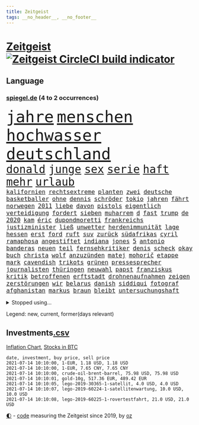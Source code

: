 ```yaml
---
title: Zeitgeist
tags: __no_header__, __no_footer__
---
```


# [Zeitgeist](https://oliz.io/zeitgeist/) [![Zeitgeist CircleCI build indicator](https://circleci.com/gh/ooz/zeitgeist.svg?style=shield)](https://circleci.com/gh/ooz/zeitgeist)

## Language

<h3><a href="https://www.spiegel.de" target="_blank">spiegel.de</a> (4 to 2 occurrences)</h3>
<p style="font-family:monospace">
<span style="font-size:32pt"><a href="news_links.html#jahre" class="current">jahre</a></span>
<span style="font-size:32pt"><a href="news_links.html#menschen" class="current">menschen</a></span>
<span style="font-size:32pt"><a href="news_links.html#hochwasser" class="new">hochwasser</a></span>
<span style="font-size:32pt"><a href="news_links.html#deutschland" class="current">deutschland</a></span>
<br>
<span style="font-size:22pt"><a href="news_links.html#donald" class="current">donald</a></span>
<span style="font-size:22pt"><a href="news_links.html#junge" class="current">junge</a></span>
<span style="font-size:22pt"><a href="news_links.html#sex" class="current">sex</a></span>
<span style="font-size:22pt"><a href="news_links.html#serie" class="current">serie</a></span>
<span style="font-size:22pt"><a href="news_links.html#haft" class="current">haft</a></span>
<span style="font-size:22pt"><a href="news_links.html#mehr" class="current">mehr</a></span>
<span style="font-size:22pt"><a href="news_links.html#urlaub" class="current">urlaub</a></span>
<br>
<span style="font-size:12pt"><a href="news_links.html#kalifornien" class="current">kalifornien</a></span>
<span style="font-size:12pt"><a href="news_links.html#rechtsextreme" class="current">rechtsextreme</a></span>
<span style="font-size:12pt"><a href="news_links.html#planten" class="current">planten</a></span>
<span style="font-size:12pt"><a href="news_links.html#zwei" class="current">zwei</a></span>
<span style="font-size:12pt"><a href="news_links.html#deutsche" class="current">deutsche</a></span>
<span style="font-size:12pt"><a href="news_links.html#basketballer" class="new">basketballer</a></span>
<span style="font-size:12pt"><a href="news_links.html#ohne" class="current">ohne</a></span>
<span style="font-size:12pt"><a href="news_links.html#dennis" class="current">dennis</a></span>
<span style="font-size:12pt"><a href="news_links.html#schröder" class="current">schröder</a></span>
<span style="font-size:12pt"><a href="news_links.html#tokio" class="current">tokio</a></span>
<span style="font-size:12pt"><a href="news_links.html#jahren" class="current">jahren</a></span>
<span style="font-size:12pt"><a href="news_links.html#fährt" class="current">fährt</a></span>
<span style="font-size:12pt"><a href="news_links.html#norwegen" class="current">norwegen</a></span>
<span style="font-size:12pt"><a href="news_links.html#2011" class="current">2011</a></span>
<span style="font-size:12pt"><a href="news_links.html#liebe" class="current">liebe</a></span>
<span style="font-size:12pt"><a href="news_links.html#davon" class="current">davon</a></span>
<span style="font-size:12pt"><a href="news_links.html#pistols" class="new">pistols</a></span>
<span style="font-size:12pt"><a href="news_links.html#eigentlich" class="current">eigentlich</a></span>
<span style="font-size:12pt"><a href="news_links.html#verteidigung" class="current">verteidigung</a></span>
<span style="font-size:12pt"><a href="news_links.html#fordert" class="current">fordert</a></span>
<span style="font-size:12pt"><a href="news_links.html#sieben" class="current">sieben</a></span>
<span style="font-size:12pt"><a href="news_links.html#muharrem" class="new">muharrem</a></span>
<span style="font-size:12pt"><a href="news_links.html#d" class="current">d</a></span>
<span style="font-size:12pt"><a href="news_links.html#fast" class="current">fast</a></span>
<span style="font-size:12pt"><a href="news_links.html#trump" class="current">trump</a></span>
<span style="font-size:12pt"><a href="news_links.html#de" class="current">de</a></span>
<span style="font-size:12pt"><a href="news_links.html#2020" class="current">2020</a></span>
<span style="font-size:12pt"><a href="news_links.html#kam" class="current">kam</a></span>
<span style="font-size:12pt"><a href="news_links.html#éric" class="new">éric</a></span>
<span style="font-size:12pt"><a href="news_links.html#dupondmoretti" class="new">dupondmoretti</a></span>
<span style="font-size:12pt"><a href="news_links.html#frankreichs" class="current">frankreichs</a></span>
<span style="font-size:12pt"><a href="news_links.html#justizminister" class="current">justizminister</a></span>
<span style="font-size:12pt"><a href="news_links.html#ließ" class="current">ließ</a></span>
<span style="font-size:12pt"><a href="news_links.html#unwetter" class="current">unwetter</a></span>
<span style="font-size:12pt"><a href="news_links.html#herdenimmunität" class="current">herdenimmunität</a></span>
<span style="font-size:12pt"><a href="news_links.html#lage" class="current">lage</a></span>
<span style="font-size:12pt"><a href="news_links.html#hessen" class="current">hessen</a></span>
<span style="font-size:12pt"><a href="news_links.html#erst" class="current">erst</a></span>
<span style="font-size:12pt"><a href="news_links.html#ford" class="current">ford</a></span>
<span style="font-size:12pt"><a href="news_links.html#ruft" class="current">ruft</a></span>
<span style="font-size:12pt"><a href="news_links.html#suv" class="current">suv</a></span>
<span style="font-size:12pt"><a href="news_links.html#zurück" class="current">zurück</a></span>
<span style="font-size:12pt"><a href="news_links.html#südafrikas" class="current">südafrikas</a></span>
<span style="font-size:12pt"><a href="news_links.html#cyril" class="new">cyril</a></span>
<span style="font-size:12pt"><a href="news_links.html#ramaphosa" class="new">ramaphosa</a></span>
<span style="font-size:12pt"><a href="news_links.html#angestiftet" class="new">angestiftet</a></span>
<span style="font-size:12pt"><a href="news_links.html#indiana" class="current">indiana</a></span>
<span style="font-size:12pt"><a href="news_links.html#jones" class="current">jones</a></span>
<span style="font-size:12pt"><a href="news_links.html#5" class="current">5</a></span>
<span style="font-size:12pt"><a href="news_links.html#antonio" class="current">antonio</a></span>
<span style="font-size:12pt"><a href="news_links.html#banderas" class="new">banderas</a></span>
<span style="font-size:12pt"><a href="news_links.html#neuen" class="current">neuen</a></span>
<span style="font-size:12pt"><a href="news_links.html#teil" class="current">teil</a></span>
<span style="font-size:12pt"><a href="news_links.html#fernsehkritiker" class="new">fernsehkritiker</a></span>
<span style="font-size:12pt"><a href="news_links.html#denis" class="current">denis</a></span>
<span style="font-size:12pt"><a href="news_links.html#scheck" class="new">scheck</a></span>
<span style="font-size:12pt"><a href="news_links.html#okay" class="current">okay</a></span>
<span style="font-size:12pt"><a href="news_links.html#buch" class="current">buch</a></span>
<span style="font-size:12pt"><a href="news_links.html#christa" class="current">christa</a></span>
<span style="font-size:12pt"><a href="news_links.html#wolf" class="current">wolf</a></span>
<span style="font-size:12pt"><a href="news_links.html#anzuzünden" class="new">anzuzünden</a></span>
<span style="font-size:12pt"><a href="news_links.html#matej" class="current">matej</a></span>
<span style="font-size:12pt"><a href="news_links.html#mohorič" class="current">mohorič</a></span>
<span style="font-size:12pt"><a href="news_links.html#etappe" class="current">etappe</a></span>
<span style="font-size:12pt"><a href="news_links.html#mark" class="current">mark</a></span>
<span style="font-size:12pt"><a href="news_links.html#cavendish" class="current">cavendish</a></span>
<span style="font-size:12pt"><a href="news_links.html#trikots" class="current">trikots</a></span>
<span style="font-size:12pt"><a href="news_links.html#grünen" class="current">grünen</a></span>
<span style="font-size:12pt"><a href="news_links.html#pressesprecher" class="current">pressesprecher</a></span>
<span style="font-size:12pt"><a href="news_links.html#journalisten" class="current">journalisten</a></span>
<span style="font-size:12pt"><a href="news_links.html#thüringen" class="current">thüringen</a></span>
<span style="font-size:12pt"><a href="news_links.html#neuwahl" class="current">neuwahl</a></span>
<span style="font-size:12pt"><a href="news_links.html#papst" class="current">papst</a></span>
<span style="font-size:12pt"><a href="news_links.html#franziskus" class="current">franziskus</a></span>
<span style="font-size:12pt"><a href="news_links.html#kritik" class="current">kritik</a></span>
<span style="font-size:12pt"><a href="news_links.html#betroffenen" class="current">betroffenen</a></span>
<span style="font-size:12pt"><a href="news_links.html#erftstadt" class="new">erftstadt</a></span>
<span style="font-size:12pt"><a href="news_links.html#drohnenaufnahmen" class="new">drohnenaufnahmen</a></span>
<span style="font-size:12pt"><a href="news_links.html#zeigen" class="current">zeigen</a></span>
<span style="font-size:12pt"><a href="news_links.html#zerstörungen" class="current">zerstörungen</a></span>
<span style="font-size:12pt"><a href="news_links.html#wir" class="current">wir</a></span>
<span style="font-size:12pt"><a href="news_links.html#belarus" class="current">belarus</a></span>
<span style="font-size:12pt"><a href="news_links.html#danish" class="new">danish</a></span>
<span style="font-size:12pt"><a href="news_links.html#siddiqui" class="new">siddiqui</a></span>
<span style="font-size:12pt"><a href="news_links.html#fotograf" class="current">fotograf</a></span>
<span style="font-size:12pt"><a href="news_links.html#afghanistan" class="current">afghanistan</a></span>
<span style="font-size:12pt"><a href="news_links.html#markus" class="current">markus</a></span>
<span style="font-size:12pt"><a href="news_links.html#braun" class="current">braun</a></span>
<span style="font-size:12pt"><a href="news_links.html#bleibt" class="current">bleibt</a></span>
<span style="font-size:12pt"><a href="news_links.html#untersuchungshaft" class="current">untersuchungshaft</a></span>
</p>
<details>
<summary>Stopped using...</summary>
<p class="former" style="font-size:12pt">
mag(268) nachfolge(268) air(267) alexej(267) beamter(267) coronafällen(267) daniel(267) kalt(267) kurze(267) nawalny(267) schrieb(267) draußen(266) humor(266) willen(266) beklagen(265) bewährung(265) julia(265) kredite(265) luftwaffe(265) metropole(265) netzwerken(265) spiels(265) stammen(265) abstimmung(264) aufgelöst(264) beschleunigen(264) bestimmen(264) historiker(264) komplette(264) michel(264) oligarchen(264) reiche(264) sam(264) senken(264) taten(264) to(264) abenteuer(263) bochum(263) drama(263) erfahren(263) flieht(263) herrscher(263) timo(263) verschaffen(263) angemessen(262) austritt(262) bitten(262) debüt(262) ernsthaften(262) gleichberechtigung(262) kippe(262) nationen(262) pannen(262) persönlich(262) reformen(262) veranstaltung(262) vereinten(262) attackieren(261) euratspräsident(261) gegenseitig(261) konkurrenten(261) lager(261) ludwig(261) lust(261) millionenhöhe(261) moore(261) ring(261) schnee(261) weltweite(261) wohnen(261) übersicht(261) aufsehen(260) beider(260) bernd(260) beschleunigt(260) chelsea(260) einhaltung(260) einzelnen(260) fbi(260) gefangen(260) gewerkschaft(260) kurzarbeitergeld(260) lagern(260) landtagswahl(260) manches(260) mysteriöse(260) nachspiel(260) oberbürgermeister(260) suspendiert(260) telekom(260) umstrittener(260) usschauspieler(260) vergangene(260) vorsitzenden(260) ärztinnen(260) 89(259) argumente(259) ber(259) beraten(259) bistum(259) coronawarnapp(259) dadurch(259) enger(259) ermöglicht(259) filialen(259) fraktionschef(259) gast(259) halbes(259) haseloff(259) herausforderer(259) kremlkritiker(259) lebte(259) massiver(259) neuem(259) oldtimer(259) pferd(259) reiner(259) runter(259) schriftstellerin(259) theater(259) thunberg(259) trumpregierung(259) verhängte(259) vorgeschichte(259) adam(258) bergkarabach(258) besetzung(258) brinkhaus(258) city(258) coronaneuinfektionen(258) drohte(258) flughäfen(258) freut(258) gelegenheit(258) geschaffen(258) halben(258) handlungen(258) meghan(258) märchen(258) priester(258) ralph(258) ruhm(258) schiedsrichter(258) schön(258) studieren(258) unabhängige(258) unionsfraktionschef(258) verabschiedet(258) verhältnis(258) verhängen(258) wählt(258) ärzten(258) beachten(257) doku(257) entsteht(257) hölle(257) jahrhundert(257) konzernchef(257) netanyahu(257) nordsee(257) rechtfertigt(257) ruhestand(257) schweigen(257) setzten(257) spekuliert(257) staats(257) stuft(257) verluste(257) versagt(257) videokonferenz(257) viren(257) you(257) überzeugt(257) basketball(256) coach(256) dame(256) herzogin(256) inmitten(256) kamera(256) klaren(256) maß(256) online(256) ordnet(256) prägen(256) recherchen(256) redet(256) sächsischen(256) tweet(256) unosicherheitsrat(256) verbote(256) wirtschaftsministerium(256) zählen(256) ausreichend(255) ausschuss(255) begonnen(255) bildungsforscher(255) experte(255) leid(255) mitarbeiterinnen(255) post(255) schwangerschaft(255) schärfere(255) sports(255) stille(255) streichen(255) betrugs(254) breiten(254) charlie(254) hinrichtungen(254) hut(254) indes(254) kanzler(254) lebenslange(254) lieben(254) perfekt(254) pocht(254) rechts(254) riskiert(254) swetlana(254) tirol(254) wahlsieg(254) zeitpunkt(254) aufbruch(253) aufruf(253) ausfallen(253) australische(253) engagement(253) gastbeitrag(253) handelsabkommen(253) mauer(253) schwieg(253) streitkräfte(253) tichanowskaja(253) weltwirtschaft(253) woman(253) abkommen(252) eskaliert(252) feiertagen(252) gering(252) herunter(252) hungerstreik(252) jahrhunderts(252) klimaschützer(252) kulissen(252) markt(252) power(252) psychische(252) rat(252) spektakel(252) spekulationen(252) symbol(252) änderte(252) armenische(251) attila(251) diego(251) europaparlament(251) hildmann(251) israels(251) organisierte(251) unten(251) versuchte(251) überlassen(251) 19jährige(250) alice(250) ansprache(250) arbeitsminister(250) deutlicher(250) etliche(250) fauci(250) gefeuert(250) i(250) lieferten(250) massenmord(250) moskaus(250) patient(250) rotrotgrün(250) sofia(250) tausenden(250) umfragen(250) verfügt(250) abtreibung(249) auslösen(249) beeinflusst(249) drohe(249) ebenso(249) geschäftsführer(249) haftstrafen(249) image(249) schief(249) vorgaben(249) zurückgewiesen(249) deutsches(248) dresdner(248) großbritanniens(248) kontakte(248) mieten(248) mittelständler(248) quer(248) saarbrücken(248) siegte(248) umweltschutz(248) verurteilen(248) erkenntnisse(247) fdppolitiker(247) initiative(247) kilometern(247) regiert(247) sowohl(247) usdollar(247) verfolgungsjagd(247) wach(247) wirtschaftsprüfer(247) wähler(247) 17jährigen(246) dar(246) ereignisse(246) inszeniert(246) kardashian(246) lernt(246) plastikmüll(246) rechtsaußen(246) spiegelrecherchen(246) spielerinnen(246) verwiesen(246) befeuern(245) experiment(245) garten(245) gekauft(245) grundgesetz(245) kontrollen(245) schlacht(245) berühmte(244) ehepaar(244) erregt(244) jennifer(244) miete(244) patzer(244) pflegekräfte(244) rivale(244) vieles(244) apotheken(243) augenhöhe(243) belegen(243) einheitliche(243) letztes(243) skeptisch(243) stufenplan(243) testet(243) verbessert(243) finanzierung(242) gelockert(242) herz(242) häftling(242) mama(242) mond(242) studiert(242) aufstellen(241) ausgetauscht(241) gefälschte(241) mehrerer(241) panik(241) ähnlich(241) erfinder(240) ergebnissen(240) exporte(240) karlheinz(240) prognosen(240) reichsten(240) stieß(240) alba(239) einigt(239) karin(239) nachbar(239) arztpraxen(238) ausrüstung(238) immerhin(238) kostenlos(238) ran(238) rettungswagen(238) sage(238) signale(238) thüringens(238) vermissen(238) zuständig(238) eingreifen(237) klöckner(237) prince(237) rahmen(237) spanische(237) architekt(236) hoffnungen(236) nationalen(236) wiener(236) drahtzieher(235) familienministerin(235) einverstanden(234) landet(234) matchwinner(234) nirgendwo(234) schneidet(234) aussehen(233) berufsgruppe(233) langsamer(233) oxford(233) rang(233) erfährt(232) erzbischof(232) frauenfußball(232) geheimdienste(232) riesig(232) riskant(232) sound(232) umgebung(232) verkehr(232) videochat(232) akzeptanz(231) austin(231) fahnder(231) geklaut(231) niedrig(231) vfb(231) vorfeld(231) anfangen(230) aufgaben(230) erstattet(230) fabrice(230) griechischen(230) nebenbei(230) präsenz(230) spaltung(230) stört(230) anlegen(229) begrenzt(229) elektrischen(229) freiwillig(229) insolvenz(229) kongo(229) spannend(229) vereidigt(229) votum(229) andrew(228) kurswechsel(228) moderiert(228) rot(228) tötungsdelikt(228) frontex(227) lettland(227) nieder(227) ruanda(227) wachsen(227) bedienen(226) arbeitslose(225) durchschnittlich(225) geht's(225) insolvenzen(225) kasse(225) infektionsschutz(224) justizministerin(224) smartphones(224) thüringer(224) dr(223) plötzlichen(223) seuche(223) spiegelredakteur(223) verhelfen(223) grenzschutzagentur(222) maschine(222) pleitewelle(222) teilnehmern(222) athletinnen(221) reportage(221) rutschte(221) emotionale(220) meldungen(220) strafbar(220) afrikas(219) unterbrochen(219) verglichen(219) flächen(218) graf(218) intensivstationen(218) stünden(218) vernichtet(218) drückt(217) empfangen(217) weidel(217) überfordert(217) personalie(216) sinkender(216) gefecht(215) impfdosen(215) kriegsverbrechen(215) a7(214) ausgaben(214) coronaimpfstoffs(214) inselstaat(214) schulz(214) theorie(214) knapper(213) links(213) segeln(213) biontechimpfstoff(212) dieb(212) dient(212) impfstrategie(212) inhaftierten(212) massaker(212) spiegelspitzengespräch(212) abgeschlagen(211) bitcoins(211) roethe(210) ufer(210) bundesverfassungsgerichts(209) plädieren(209) schieben(209) sprit(209) teuren(209) kurzer(207) delegierten(206) gelogen(206) umgebracht(206) vermieden(206) gesichter(205) gestört(205) härtere(205) äthiopischen(205) lopez(204) vorlegen(204) berufsaussichten(203) fremden(202) höcke(202) teures(202) höchstens(201) kaisers(201) päckchen(201) bestechung(200) gestalt(200) ratlos(200) schusswechsel(199) gesetzlichen(198) kunstwerke(198) freiheiten(197) irlands(197) stabil(197) transparenz(197) coronaverstoß(196) rätseln(196) tobias(196) major(195) knüpft(194) leistungssport(194) wertschätzung(194) zerlegt(194) abgabe(192) bestellen(192) impfzentren(192) schutzsuchende(191) theoretisch(191) versteigerung(190) beschaffen(189) bären(189) klares(189) projekten(188) tierheim(188) verdoppeln(188) astrazenecaimpfstoff(187) behindert(187) milliardäre(187) porträt(187) silas(187) würdigt(187) betreiben(186) eckpunkte(186) 23jährigen(185) drinnen(185) eingetroffen(185) wamangituka(184) klingen(183) lockert(183) scheidung(183) sony(183) streamingdienste(183) betreten(182) bundesligasaison(182) führungskraft(182) vorbehalte(182) generelle(181) pech(181) arzneimittelbehörde(180) 62(179) explodiert(179) laufende(178) thorsten(178) entführte(177) erschöpfung(177) überwiegend(177) ernennung(176) freigelassen(176) apotheker(175) desaströsen(175) familiengeschichte(175) trocken(174) agentur(173) fisch(173) nährt(173) kz(172) mehrmals(172) mangelnde(171) ausweisung(168) eingesperrt(167) gespritzt(167) impfstoffdosen(167) nhs(167) uskapitol(167) coronamutante(166) serviert(166) monarchin(165) bereichert(164) stationiert(163) enthält(162) knappen(162) anwenden(161) protagonisten(160) vornamen(159) existenzängste(158) aktienkurs(157) cent(156) uber(156) fotostrecke(155) gewinne(155) schönheitsop(155) nordkoreanischen(154) umgebaut(154) beatrix(152) kreuzung(152) fa(151) seidenstraße(151) statistischen(151) zwingend(150) hennigwellsow(149) polizeigewerkschaft(148) inakzeptabel(147) offenlegen(147) völkermord(146) widerstände(146) eishockeywm(145) haut(144) briefe(143) fremder(143) geheimes(143) erkämpft(141) portugiesische(141) volles(141) erleichtert(140) mediatorin(140) aufgelösten(139) aufschlag(139) fahrgäste(139) nützen(139) sprengkörper(139) shitstorm(138) camper(137) fotografierte(137) koalieren(137) meyer(137) nathalie(137) ostdeutsche(137) abhängen(136) abreise(136) impfpass(136) karriereende(136) kennzahlen(136) oppositionspolitikers(136) rauchen(136) staatsfonds(136) pokal(135) mitreden(134) sexualität(134) abfälle(133) rudert(133) v(133) behindern(132) tierschutz(132) afghanistans(131) carolin(131) datenschützer(131) ewigen(131) radio(131) auschwitz(130) weltraum(130) heiklen(129) euskirchen(128) fahrbahn(128) original(128) aufgebrochen(127) mehrjährigen(127) eventim(126) spitzenvertreter(126) beherrscht(125) kinderbonus(125) meistertitel(125) tabaksteuer(125) walterborjans(125) christie's(124) magische(124) millionenstrafe(124) alfons(123) hörmann(123) verpflichtungen(123) ausfuhren(122) hohenzollern(122) myanmars(122) mönche(122) stutthof(122) gegenseitigen(121) autounfall(120) durchgreifen(119) graben(119) salvador(119) töne(119) verlobter(119) 4000(118) abwehrspieler(118) verhandlungsfähig(118) konkreten(117) repressionen(117) condor(116) halles(116) josef(116) vierjährigen(116) wiegand(116) dose(115) jersey(115) egoismus(114) emilia(113) ikea(113) münchens(113) relevant(113) traumtor(113) feministin(112) votierte(112) entschuldigte(111) gaza(111) hochrechnungen(111) techkonzerne(111) kanye(110) fähigkeit(109) identitären(109) tvstar(109) vulkans(109) paaren(108) skulptur(108) nachlässig(107) gewicht(106) riesen(106) ruin(106) fußballerinnen(105) mcdonald's(105) beschreiben(104) gebildet(104) gespeichert(104) jet(104) konzerte(104) premierministerin(104) schlangenlinien(104) schottlands(103) ständige(103) gesundheitszustand(102) landtagswahlkampf(102) mexikanischen(102) strebt(102) einstecken(101) lockte(101) marvin(101) strafrechtler(101) usbehörde(101) erstellt(100) harrys(100) logik(100) nationaler(100) ausschluss(99) nämlich(98) qrcode(98) schnäppchenschlitten(98) zusammengebrochen(98) bundesjustizministerin(97) laborunfall(97) zurückfordern(97) happy(96) verleihung(96) wahlkreis(96) anziehen(95) bellingham(95) maskengeschäften(95) neumann(95) privatsender(95) beatmungsgeräte(94) horrende(94) politikern(94) reformieren(94) royalen(94) erteilte(93) spitzenkandidaten(93) zimmern(93) à(93) schrott(92) erregte(91) gemeistert(91) kommunalwahlen(91) nebeneinkünfte(91) regimegegner(91) schneefeld(91) datensammlung(90) einfordern(90) übersetzen(90) belgische(89) user(89) 21jähriger(88) beerben(88) kürzung(88) verteilten(88) fünfjährige(87) gendern(87) kleinflugzeug(87) vergiftete(87) ausrichten(86) entschlossen(86) kleinflugzeugs(86) patente(86) stapel(86) terrorisieren(86) campus(85) coronaeffekt(85) flixbus(85) gebeten(85) polizeibeamten(85) prestigeprojekt(85) vizeregierungschef(85) abwägen(84) grill(84) koalitionsoptionen(84) landeskriminalamts(84) reichsfahnen(84) reichskriegsflaggen(84) wertet(84) wählerwanderung(84) ameisen(83) fußballverband(83) großveranstaltungen(83) molotowcocktails(83) strafkolonie(83) substanz(83) wiederöffnung(83) ken(82) kurioser(82) lobbycontrol(82) mrnaimpfstoffe(82) paralympics(82) ausreichen(81) escooter(81) indischer(81) schenk(81) verhaften(81) angebote(80) aufgerissen(80) ausloten(80) missbrauchsskandals(80) raymond(80) reis(80) sexuellem(80) unschuldige(80) erweiterung(79) missachten(79) roller(79) schutzausrüstung(79) aufgerollt(78) einräumen(78) homberg(78) inflationsraten(78) rauf(78) reisenden(78) unbedacht(78) amazonserie(77) bedeutende(77) bergung(77) finanzbranche(77) gestärkt(77) shirts(77) stationen(77) moderation(76) standorten(76) bundesbürger(75) fraglich(75) marketing(75) menstruation(75) periode(75) bulliger(74) böhm(74) han(74) rückenschmerzen(74) kriegt(73) querdenkerdemos(73) rücknahme(73) fußballeuropameisterschaft(72) kubicki(72) revolutionäre(72) formuliert(71) haftanstalt(71) infrastrukturplan(71) chirurgen(70) gnabry(70) nützliche(70) serge(70) siegkurs(70) tabu(70) thrones(70) unionskandidat(70) ausgesagt(69) einstellung(69) stoltenberg(69) diktators(68) schwimmstar(68) pflegereform(67) zugunglück(67) 120000(66) alcatraz(65) eingefangen(65) erfülle(65) frauenbundesliga(65) louvre(65) mindestbesteuerung(65) ostbeauftragter(65) wanderwitz(65) jahrtausende(64) kabel(64) menschenrechtlern(64) nordkoreanische(64) trinkempfehlungen(64) wettbewerbsvorteil(64) exverfassungsschutzchef(63) geehrt(63) testspiel(63) videoanalyse(63) gauland(62) graue(62) klebrige(62) wiederbelebung(62) feministischen(61) natogeneralsekretär(61) ofen(61) kleinzureden(60) knappe(60) waldflächen(60) zenit(60) zettel(60) ambitionen(59) milliardenschweren(59) neukölln(59) rangeln(59) traumatischen(59) überholmanöver(59) 24000(58) android(58) eingedämmt(58) erwachsen(58) getarnt(58) klimaaktivisten(58) platzierten(58) spender(58) verkünden(58) abbiegen(57) echo(57) nötigen(57) unglücklich(57) aufgewachsen(56) christsozialen(56) entschlüsseln(56) kolonialgeschichte(56) konservativer(56) straßenbahn(55) unwürdige(55) vertraut(55) bewiesen(54) extremisten(54) natostaaten(54) schauspielhaus(54) verwirren(54) henderson(53) kapstadt(53) silent(53) ärmeln(53) bereite(52) debbie(52) fahrzeugen(52) klassenraum(52) bekanntheit(51) tvshow(51) videostreams(51) ökopartei(51) dino(50) gewährt(50) mikrochips(50) positivem(50) superleagueklubs(50) todesfall(50) untauglich(50) 2045(49) 31jährigen(49) aufeinandertreffen(49) bio(49) entwickelten(49) exekutiert(49) geschlechtsneutrale(49) kanton(49) embolo(48) empathie(48) erfolgsrezept(48) finales(48) klimaschädliche(48) louisa(48) maike(48) menschlichen(48) vwmanager(48) überraschte(48) ablösen(47) blue(47) getesteten(47) gewinnerin(47) origin(47) simone(47) verschollenes(47) euländern(46) exvwchef(46) rolls(46) stromerzeugung(46) vita(46) winterkorn(46) burnout(45) diversen(45) reinhard(45) stillen(45) winken(45) jacke(44) notop(44) selbstständigen(44) 2027(43) gebürtigen(43) aß(42) ermittelte(42) ethikkommission(42) fremdbestimmt(42) milliardenschaden(42) quadrate(42) ursprungsort(42) aufwind(41) bemerkenswerten(41) bundesverdienstkreuz(41) co₂preis(41) geburten(41) meerenge(41) nationaltrainer(41) nobelpreisträger(41) verbannen(41) verfilmung(41) beschlossene(40) jeweils(40) produkt(40) trier(40) unangenehm(40) buchstäblich(39) mitbewohnerin(39) hinzu(38) intensivpfleger(38) nsu(38) rätselraten(38) vorständen(38) highlight(37) postbank(37) svenja(37) antisemitismusvorwurf(36) arzneimittelhersteller(36) autoattacke(36) greg(36) konzerngründer(36) mehrheitlich(36) mögliches(36) patentaussetzung(36) politikwissenschaftler(36) schönheit(36) wohnheim(36) gebeutelte(35) life(35) niederländerin(35) restart(35) schlägerei(35) sexiest(35) wirtschaftsmacht(35) zweitstärkste(35) 41jährige(34) 800(34) meghans(34) melania(34) verordnet(34) antisemitischen(33) behielt(33) bildungsminister(33) doppel(33) einkommens(33) einzel(33) muslimische(33) prozentpunkte(33) reguläre(33) steuerfahnder(33) bedrohlich(32) grillgut(32) industriestaaten(32) netanjahu(32) überdauert(32) 60jährigen(31) gefälschter(31) kontroversen(31) laster(31) mountbattenwindsor(31) tories(31) tvreportage(31) ängste(31) anstoß(30) cochef(30) gewerkschafter(30) ticket(30) triumphieren(30) gegend(29) genossen(29) hackerangriffs(29) herero(29) iraker(29) nama(29) riskieren(29) spruchs(29) sächsische(29) abstürzen(28) bezeichnen(28) elternteil(28) internetbetrüger(28) kommentieren(28) militärschläge(28) papa(28) polittalk(28) soziales(28) befugnisse(27) finanznöten(27) kluft(27) story(27) warnschuss(27) abrechnung(26) begabungen(26) coronamaskenpflicht(26) grauen(26) metropolregion(26) paritätische(26) riesiger(26) schmähungen(26) 15gradziel(25) ausnahmefällen(25) despoten(25) deutschkolumne(25) erwärmt(25) zurückgeschickt(25) 47jähriger(24) hummels(24) mats(24) medienbüros(24) 3daudio(23) bewertungen(23) erweitern(23) medienhochhaus(23) möbelhaus(23) verräter(23) weltbank(23) zentralrat(23) 44jähriger(22) auszuschließen(22) unbrauchbar(22) ellenbogen(21) g7staaten(21) landesliste(21) stärkeren(21) bezwingen(20) ferienflieger(20) klettern(20) lehren(20) nr(20) sichtbarkeit(20) überstunden(20) abschneiden(19) ausstellen(19) bloggers(19) cem(19) hochumstritten(19) litauens(19) museums(19) vertrauter(19) balkan(18) ergriffen(18) erzwungen(18) forderten(18) gesandte(18) kreditkartendaten(18) lago(18) maggiore(18) missfällt(18) mustafa(18) oppositioneller(18) seilbahnunglück(18) jahresende(17) sekte(17) überzeugte(17) benzinpreise(16) hüskens(16) jebsen(16) laborlecktheorie(16) lydia(16) sasha(16) verendeten(16) warnstreik(16) emotionen(15) geburtenzahlen(15) machenschaften(15) oppositionsführerin(15) preistreiber(15) unrechtmäßig(15) wasserschaden(15) wiedereröffnen(15) allgegenwärtig(14) kritischem(14) nyiragongo(14) tribüne(14) u21nationalmannschaft(14) vergütungen(14) wagens(14) abtrünnige(13) chipmangel(13) fünfjähriger(13) jacht(13) naftali(13) tenniswelt(13) turnierspiel(13) bundesbehörden(12) covpass(12) kinderwunsch(12) lafontaine(12) linkenabgeordnete(12) oskar(12) schwiegermutter(12) asylpolitik(11) dienstwagen(11) diplomatisch(11) klaut(11) marin(11) rechtsnationalisten(11) sechzigerjahre(11) sexy(11) unterbinden(11) verbrecher(11) zukünftigen(11)
</p>
</details>
<p>Legend: <span class="new">new</span>, <span class="current">current</span>, <span class="former">former(days relevant)</span></p>

## Investments[.csv](investments.csv)

[Inflation Chart](https://inflationchart.com),
[Stocks in BTC](https://stonksinbtc.xyz/)

```
date, investment, buy price, sell price
2021-07-14 10:10:00, 1-EUR, 1.18 USD, 1.18 USD
2021-07-14 10:10:00, 1-EUR, 7.65 CNY, 7.65 CNY
2021-07-14 10:10:00, crude-oil-brent-barrel, 75.98 USD, 75.98 USD
2021-07-14 10:10:01, gold-10g, 517.36 EUR, 489.42 EUR
2021-07-14 10:10:05, lego-2019-30365-1-satellit, 4.0 USD, 4.0 USD
2021-07-14 10:10:07, lego-2019-60224-1-satellitenwartung, 10.0 USD, 10.0 USD
2021-07-14 10:10:08, lego-2019-60225-1-rovertestfahrt, 21.0 USD, 21.0 USD
```

<footer>
<a href="javascript:toggleTheme()" class="nav">🌓</a>
- <a href="https://github.com/ooz/zeitgeist">code</a> measuring the Zeitgeist since 2019, by <a href="https://oliz.io">oz</a>
</footer>
